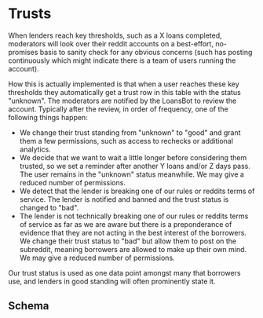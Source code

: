 # Trusts

When lenders reach key thresholds, such as a X loans completed, moderators will
look over their reddit accounts on a best-effort, no-promises basis to sanity
check for any obvious concerns (such has posting continuously which might
indicate there is a team of users running the account).

How this is actually implemented is that when a user reaches these key
thresholds they automatically get a trust row in this table with the status
"unknown". The moderators are notified by the LoansBot to review the account.
Typically after the review, in order of frequency, one of the following things
happen:

- We change their trust standing from "unknown" to "good" and grant them a few
  permissions, such as access to rechecks or additional analytics.
- We decide that we want to wait a little longer before considering them trusted,
  so we set a reminder after another Y loans and/or Z days pass. The user remains
  in the "unknown" status meanwhile. We may give a reduced number of permissions.
- We detect that the lender is breaking one of our rules or reddits terms of
  service. The lender is notified and banned and the trust status is changed to
  "bad".
- The lender is not technically breaking one of our rules or reddits terms of
  service as far as we are aware but there is a preponderance of evidence that
  they are not acting in the best interest of the borrowers. We change their
  trust status to "bad" but allow them to post on the subreddit, meaning
  borrowers are allowed to make up their own mind. We may give a reduced number
  of permissions.

Our trust status is used as one data point amongst many that borrowers use, and
lenders in good standing will often prominently state it.

## Schema

```

```
